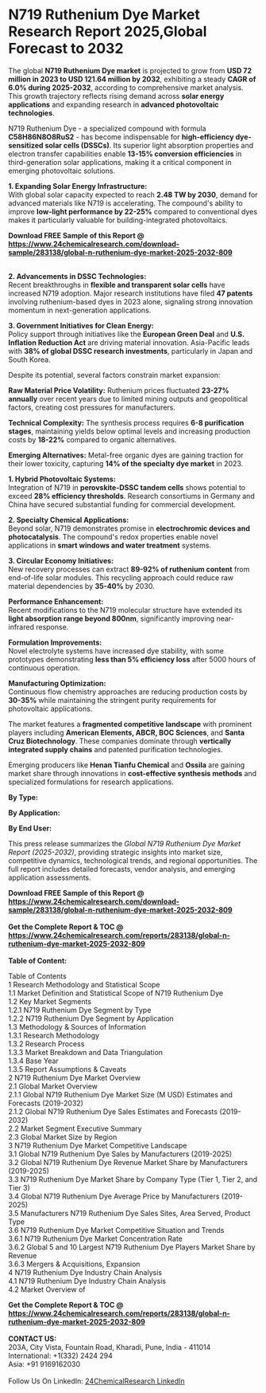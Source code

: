 <h1>N719 Ruthenium Dye Market Research Report 2025,Global Forecast to 2032</h1><p>The global <strong>N719 Ruthenium Dye market</strong> is projected to grow from <strong>USD 72 million in 2023 to USD 121.64 million by 2032</strong>, exhibiting a steady <strong>CAGR of 6.0% during 2025-2032</strong>, according to comprehensive market analysis. This growth trajectory reflects rising demand across <strong>solar energy applications</strong> and expanding research in <strong>advanced photovoltaic technologies</strong>.</p><p>N719 Ruthenium Dye - a specialized compound with formula <strong>C58H86N8O8RuS2</strong> - has become indispensable for <strong>high-efficiency dye-sensitized solar cells (DSSCs)</strong>. Its superior light absorption properties and electron transfer capabilities enable <strong>13-15% conversion efficiencies</strong> in third-generation solar applications, making it a critical component in emerging photovoltaic solutions.</p><p><strong>1. Expanding Solar Energy Infrastructure:</strong><br>
With global solar capacity expected to reach <strong>2.48 TW by 2030</strong>, demand for advanced materials like N719 is accelerating. The compound's ability to improve <strong>low-light performance by 22-25%</strong> compared to conventional dyes makes it particularly valuable for building-integrated photovoltaics.</p><div><b>Download FREE Sample of this Report @ 
            <a href="https://www.24chemicalresearch.com/download-sample/283138/global-n-ruthenium-dye-market-2025-2032-809">
            https://www.24chemicalresearch.com/download-sample/283138/global-n-ruthenium-dye-market-2025-2032-809</a></b></div><br><p><strong>2. Advancements in DSSC Technologies:</strong><br>
Recent breakthroughs in <strong>flexible and transparent solar cells</strong> have increased N719 adoption. Major research institutions have filed <strong>47 patents</strong> involving ruthenium-based dyes in 2023 alone, signaling strong innovation momentum in next-generation applications.</p><p><strong>3. Government Initiatives for Clean Energy:</strong><br>
Policy support through initiatives like the <strong>European Green Deal</strong> and <strong>U.S. Inflation Reduction Act</strong> are driving material innovation. Asia-Pacific leads with <strong>38% of global DSSC research investments</strong>, particularly in Japan and South Korea.</p><p>Despite its potential, several factors constrain market expansion:</p><p><strong>Raw Material Price Volatility:</strong> Ruthenium prices fluctuated <strong>23-27% annually</strong> over recent years due to limited mining outputs and geopolitical factors, creating cost pressures for manufacturers.</p><p><strong>Technical Complexity:</strong> The synthesis process requires <strong>6-8 purification stages</strong>, maintaining yields below optimal levels and increasing production costs by <strong>18-22%</strong> compared to organic alternatives.</p><p><strong>Emerging Alternatives:</strong> Metal-free organic dyes are gaining traction for their lower toxicity, capturing <strong>14% of the specialty dye market</strong> in 2023.</p><p><strong>1. Hybrid Photovoltaic Systems:</strong><br>
Integration of N719 in <strong>perovskite-DSSC tandem cells</strong> shows potential to exceed <strong>28% efficiency thresholds</strong>. Research consortiums in Germany and China have secured substantial funding for commercial development.</p><p><strong>2. Specialty Chemical Applications:</strong><br>
Beyond solar, N719 demonstrates promise in <strong>electrochromic devices and photocatalysis</strong>. The compound's redox properties enable novel applications in <strong>smart windows and water treatment</strong> systems.</p><p><strong>3. Circular Economy Initiatives:</strong><br>
New recovery processes can extract <strong>89-92% of ruthenium content</strong> from end-of-life solar modules. This recycling approach could reduce raw material dependencies by <strong>35-40%</strong> by 2030.</p><p><strong>Performance Enhancement:</strong><br>
	Recent modifications to the N719 molecular structure have extended its <strong>light absorption range beyond 800nm</strong>, significantly improving near-infrared response.</p><p><strong>Formulation Improvements:</strong><br>
	Novel electrolyte systems have increased dye stability, with some prototypes demonstrating <strong>less than 5% efficiency loss</strong> after 5000 hours of continuous operation.</p><p><strong>Manufacturing Optimization:</strong><br>
	Continuous flow chemistry approaches are reducing production costs by <strong>30-35%</strong> while maintaining the stringent purity requirements for photovoltaic applications.</p><p>The market features a <strong>fragmented competitive landscape</strong> with prominent players including <strong>American Elements, ABCR, BOC Sciences</strong>, and <strong>Santa Cruz Biotechnology</strong>. These companies dominate through <strong>vertically integrated supply chains</strong> and patented purification technologies.</p><p>Emerging producers like <strong>Henan Tianfu Chemical</strong> and <strong>Ossila</strong> are gaining market share through innovations in <strong>cost-effective synthesis methods</strong> and specialized formulations for research applications.</p><p><strong>By Type:</strong></p><p><strong>By Application:</strong></p><p><strong>By End User:</strong></p><p>This press release summarizes the <em>Global N719 Ruthenium Dye Market Report (2025-2032)</em>, providing strategic insights into market size, competitive dynamics, technological trends, and regional opportunities. The full report includes detailed forecasts, vendor analysis, and emerging application assessments.</p><div><b>Download FREE Sample of this Report @ 
            <a href="https://www.24chemicalresearch.com/download-sample/283138/global-n-ruthenium-dye-market-2025-2032-809">
            https://www.24chemicalresearch.com/download-sample/283138/global-n-ruthenium-dye-market-2025-2032-809</a></b></div><br><div><b>Get the Complete Report & TOC @ 
            <a href="https://www.24chemicalresearch.com/reports/283138/global-n-ruthenium-dye-market-2025-2032-809">
            https://www.24chemicalresearch.com/reports/283138/global-n-ruthenium-dye-market-2025-2032-809</a></b></div><br>
            <b>Table of Content:</b><p>Table of Contents<br />
1 Research Methodology and Statistical Scope<br />
1.1 Market Definition and Statistical Scope of N719 Ruthenium Dye<br />
1.2 Key Market Segments<br />
1.2.1 N719 Ruthenium Dye Segment by Type<br />
1.2.2 N719 Ruthenium Dye Segment by Application<br />
1.3 Methodology & Sources of Information<br />
1.3.1 Research Methodology<br />
1.3.2 Research Process<br />
1.3.3 Market Breakdown and Data Triangulation<br />
1.3.4 Base Year<br />
1.3.5 Report Assumptions & Caveats<br />
2 N719 Ruthenium Dye Market Overview<br />
2.1 Global Market Overview<br />
2.1.1 Global N719 Ruthenium Dye Market Size (M USD) Estimates and Forecasts (2019-2032)<br />
2.1.2 Global N719 Ruthenium Dye Sales Estimates and Forecasts (2019-2032)<br />
2.2 Market Segment Executive Summary<br />
2.3 Global Market Size by Region<br />
3 N719 Ruthenium Dye Market Competitive Landscape<br />
3.1 Global N719 Ruthenium Dye Sales by Manufacturers (2019-2025)<br />
3.2 Global N719 Ruthenium Dye Revenue Market Share by Manufacturers (2019-2025)<br />
3.3 N719 Ruthenium Dye Market Share by Company Type (Tier 1, Tier 2, and Tier 3)<br />
3.4 Global N719 Ruthenium Dye Average Price by Manufacturers (2019-2025)<br />
3.5 Manufacturers N719 Ruthenium Dye Sales Sites, Area Served, Product Type<br />
3.6 N719 Ruthenium Dye Market Competitive Situation and Trends<br />
3.6.1 N719 Ruthenium Dye Market Concentration Rate<br />
3.6.2 Global 5 and 10 Largest N719 Ruthenium Dye Players Market Share by Revenue<br />
3.6.3 Mergers & Acquisitions, Expansion<br />
4 N719 Ruthenium Dye Industry Chain Analysis<br />
4.1 N719 Ruthenium Dye Industry Chain Analysis<br />
4.2 Market Overview of</p><div><b>Get the Complete Report & TOC @ 
            <a href="https://www.24chemicalresearch.com/reports/283138/global-n-ruthenium-dye-market-2025-2032-809">
            https://www.24chemicalresearch.com/reports/283138/global-n-ruthenium-dye-market-2025-2032-809</a></b></div><br><b>CONTACT US:</b><br>
            203A, City Vista, Fountain Road, Kharadi, Pune, India - 411014<br>
            International: +1(332) 2424 294<br>
            Asia: +91 9169162030 <br><br>
            Follow Us On LinkedIn: <a href="https://www.linkedin.com/company/24chemicalresearch/">24ChemicalResearch LinkedIn</a>